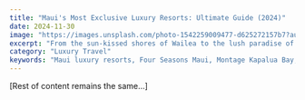 ```yaml
---
title: "Maui's Most Exclusive Luxury Resorts: Ultimate Guide (2024)"
date: 2024-11-30
image: "https://images.unsplash.com/photo-1542259009477-d625272157b7?auto=format&fit=crop&w=1200&q=80"
excerpt: "From the sun-kissed shores of Wailea to the lush paradise of Kapalua, discover Maui's most breathtaking luxury resorts with our insider's guide to the Valley Isle's finest accommodations."
category: "Luxury Travel"
keywords: "Maui luxury resorts, Four Seasons Maui, Montage Kapalua Bay, Ritz-Carlton Maui, Andaz Maui, Grand Wailea, Hawaii luxury hotels, Maui luxury accommodations"
---
```

[Rest of content remains the same...]